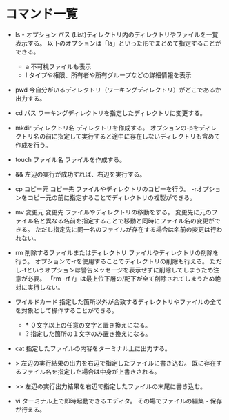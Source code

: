 # コマンド一覧
- ls \- オプション パス
(List)ディレクトリ内のディレクトリやファイルを一覧表示する。
以下のオプションは「la」といった形でまとめて指定することができる。
    - a 不可視ファイルも表示
    - l タイプや権限、所有者や所有グループなどの詳細情報を表示

- pwd
今自分がいるディレクトリ（ワーキングディレクトリ）がどこであるか出力する。
  
- cd パス
ワーキングディレクトリを指定したディレクトリに変更する。

- mkdir ディレクトリ名
ディレクトリを作成する。
オプションの\-pをディレクトリ名の前に指定して実行すると途中に存在しないディレクトリも含めて作成を行う。

- touch ファイル名
ファイルを作成する。

- \&\&
左辺の実行が成功すれば、右辺を実行する。

- cp コピー元 コピー先
ファイルやディレクトリのコピーを行う。
\-rオプションをコピー元の前に指定することでディレクトリの複製ができる。

- mv 変更元 変更先
ファイルやディレクトリの移動をする。
変更先に元のファイル名と異なる名前を指定することで移動と同時にファイル名の変更ができる。
ただし指定先に同一名のファイルが存在する場合は名前の変更は行われない。

- rm 削除するファイルまたはディレクトリ
ファイルやディレクトリの削除を行う。
オプションで\-rを使用することでディレクトリの削除も行える。
ただし\-fというオプションは警告メッセージを表示せずに削除してしまうため注意が必要。
「rm \-rf /」は最上位下層の/配下が全て削除されてしまうため絶対に実行しない。

- ワイルドカード
指定した箇所以外が合致するディレクトリやファイルの全てを対象として操作することができる。
    - \*
    ０文字以上の任意の文字と置き換えになる。
    - \?
    指定した箇所の１文字のみ置き換えになる。

- cat
指定したファイルの内容をターミナル上に出力する。

- \>
左辺の実行結果の出力を右辺で指定したファイルに書き込む。
既に存在するファイル名を指定した場合は中身が上書きされる。

- \>\>
左辺の実行出力結果を右辺で指定したファイルの末尾に書き込む。

- vi
ターミナル上で即時起動できるエディタ。
その場でファイルの編集・保存が行える。

